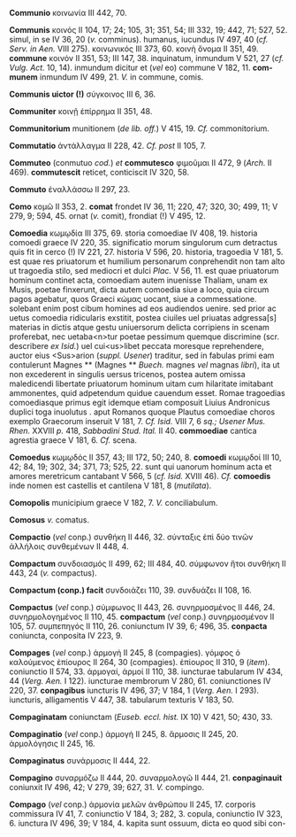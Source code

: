 **Communio** κοινωνία III 442, 70.

**Communis** κοινός II 104, 17; 24; 105, 31; 351, 54; III 332, 19; 442,
71; 527, 52. simul, in se IV 36, 20 (*v.* comminus). humanus, iucundus
IV 497, 40 (*cf. Serv. in Aen.* VIII 275). κοινωνικός III 373, 60.
κοινὴ ὄνομα II 351, 49. **commune** κοινόν II 351, 53; III 147, 38.
inquinatum, inmundum V 521, 27 (*cf. Vulg. Act.* 10, 14). inmundum
dicitur et (*vel* eo) commune V 182, 11. **com­munem** inmundum IV 499,
21. *V.* in commune, comis.

**Communis uictor (!)** σύγκοινος III 6, 36.

**Communiter** κοινῇ ἐπίρρημα II 351, 48.

**Communitorium** munitionem (*de lib. off.*) V 415, 19. *Cf.*
commonitorium.

**Commutatio** ἀντάλλαγμα II 228, 42. *Cf. post* II 105, 7.

**Commuteo** (conmutuo *cod.*) *et* **commutesco** φιμοῦμαι II 472, 9
(*Arch.* II 469). **commutescit** reticet, conticiscit IV 320, 58.

**Commuto** ἐναλλάσσω II 297, 23.

**Como** κομῶ II 353, 2. **comat** frondet IV 36, 11; 220, 47; 320, 30;
499, 11; V 279, 9; 594, 45. ornat (*v.* comit), frondiat (!) V 495, 12.

**Comoedia** κωμῳδία III 375, 69. storia comoediae IV 408, 19. historia
comoedi graece IV 220, 35. significatio morum singulorum cum detractus
quis fit in cerco (!) IV 221, 27. historia V 596, 20. historia,
tragoedia V 181, 5. est quae res priuatorum et humilium personarum
conprehendit non tam alto ut tragoedia stilo, sed mediocri et dulci
*Plac.* V 56, 11. est quae priuatorum hominum continet acta, comoediam
autem inuenisse Thaliam, unam ex Musis, poetae finxerunt, dicta autem
comoedia siue a loco, quia circum pagos agebatur, quos Graeci κώμας
uocant, siue a commessatione. solebant enim post cibum homines ad eos
audiendos uenire. sed prior ac uetus comoedia ridicularis exstitit,
postea ciuiles uel priuatas adgressa[s] materias in dictis atque gestu
uniuersorum delicta corripiens in scenam proferebat, nec uetaba\<n\>tur
poetae pessimum quemque discrimine (scr. describere *ex Isid.*) uel
cui\<us\>libet peccata moresque reprehendere, auctor eius \<Sus\>arion
(*suppl. Usener*) traditur, sed in fabulas primi eam contulerunt Magnes
\*\* (Magnes \*\* *Buech.* magnes *vel* magnas *libri*), ita ut non
excederent in singulis uersus tricenos, postea autem omissa maledicendi
libertate priuatorum hominum uitam cum hilaritate imitabant ammonentes,
quid adpetendum quidue cauendum esset. Romae tragoedias comoediasque
primus egit idemque etiam composuit Liuius Andronicus duplici toga
inuolutus . aput Romanos quoque Plautus comoediae choros exemplo
Graecorum inseruit V 181, 7. *Cf. Isid.* VIII 7, 6 *sq.; Usener Mus.
Rhen.* XXVIII *p.* 418, *Sabbadini Stud. Ital.* II 40. **commoediae**
cantica agrestia graece V 181, 6. *Cf.* scena.

**Comoedus** κωμῳδός II 357, 43; III 172, 50; 240, 8. **comoedi**
κωμῳδοί III 10, 42; 84, 19; 302, 34; 371, 73; 525, 22. sunt qui uanorum
hominum acta et amores meretricum cantabant V 566, 5 (*cf. Isid.*
XVIII 46). *Cf.* **comoedis** inde nomen est castellis et cantilena V
181, 8 (*mutilata*).

**Comopolis** municipium graece V 182, 7. *V.* conciliabulum.

**Comosus** *v.* comatus.

**Compactio** (*vel* conp.) συνθήκη II 446, 32. σύνταξις ἐπὶ δύο τινῶν
ἀλλήλοις συνθεμένων II 448, 4.

**Compactum** συνδοιασμός II 499, 62; III 484, 40. σύμφωνον ἤτοι συνθήκη
II 443, 24 (*v.* compactus).

**Compactum (conp.) facit** συνδοιάζει 110, 39. συνδυάζει II 108,
16.

**Compactus** (*vel* conp.) σύμφωνος II 443, 26. συνηρμοσμένος II 446,
24. συνηρμολογημένος II 110, 45. **compactum** (*vel* conp.)
συνηρμοσμένον II 105, 57. συμπεπηγός II 110, 26. coniunctum IV 39, 6;
496, 35. **conpacta** coniuncta, conposita IV 223, 9.

**Compages** (*vel* conp.) ἁρμογή II 245, 8 (compagies). γόμφος ὁ
καλούμενος ἐπίουρος II 264, 30 (compagies). ἐπίουρος II 310, 9 (*item*).
coniunctio II 574, 33. ἁρμογαί, ἁρμοί II 110, 38. iuncturae tabularum IV
434, 44 (*Verg. Aen.* I 122). iuncturae membrorum V 280, 61.
coniunctiones IV 220, 37. **conpagibus** iuncturis IV 496, 37; V 184, 1
(*Verg. Aen.* I 293). iuncturis, alligamentis V 447, 38. tabularum
texturis V 183, 50.

**Compaginatam** coniunctam (*Euseb. eccl. hist.* IX 10) V 421, 50; 430,
33.

**Compaginatio** (*vel* conp.) ἁρμογή II 245, 8. ἅρμοσις II 245, 20.
ἁρμολόγησις II 245, 16.

**Compaginatus** συνάρμοσις II 444, 22.

**Compagino** συναρμόζω II 444, 20. συναρμολογῶ II 444, 21.
**conpaginauit** coniunxit IV 496, 42; V 279, 39; 627, 31. *V.*
compingo.

**Compago** (*vel* conp.) ἁρμονία μελῶν ἀνθρώπου II 245, 17. corporis
commissura IV 41, 7. coniunctio V 184, 3; 282, 3. copula, coniunctio IV
323, 6. iunctura IV 496, 39; V 184, 4. kapita sunt ossuum, dicta eo quod
sibi con-
